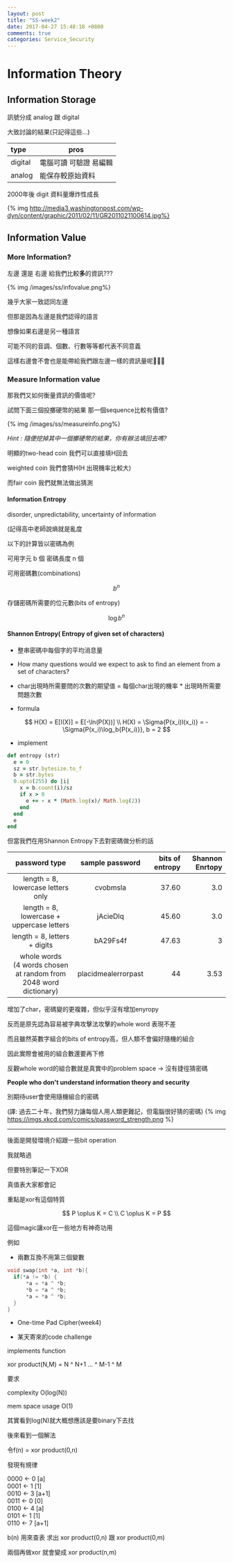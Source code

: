 ```yaml
---
layout: post
title: "SS-week2"
date: 2017-04-27 15:48:18 +0800
comments: true
categories: Service_Security
---
```


# Information Theory

<!--more-->

## Information Storage

訊號分成 analog 跟 digital

大致討論的結果(只記得這些...)

| type    | pros         |
|:--------|-------------|
| digital | 電腦可讀 可驗證 易編輯 |
| analog  | 能保存較原始資料     |

2000年後 digit 資料量爆炸性成長

{% img http://media3.washingtonpost.com/wp-dyn/content/graphic/2011/02/11/GR2011021100614.jpg%}

## Information Value

### More Information?

左邊 還是 右邊 給我們比較**多**的資訊???

{% img /images/ss/infovalue.png%}

幾乎大家一致認同左邊

但那是因為左邊是我們認得的語言

想像如果右邊是另一種語言

可能不同的音調、個數、行數等等都代表不同意義

這樣右邊會不會也是能帶給我們跟左邊一樣的資訊量呢🤔🤔🤔

### Measure Information value

那我們又如何衡量資訊的價值呢?

試問下面三個投擲硬幣的結果
那一個sequence比較有價值?

{% img /images/ss/measureinfo.png%}

*Hint : 隨便挖掉其中一個擲硬幣的結果，你有辦法填回去嗎?*

明顯的two-head coin 我們可以直接填H回去

weighted coin 我們會猜H(H 出現機率比較大)

而fair coin 我們就無法做出猜測

#### Information Entropy
disorder, unpredictability, uncertainty of information

(記得高中老師說熵就是亂度

以下的計算皆以密碼為例

可用字元 b 個
密碼長度 n 個

可用密碼數(combinations)

$$
  b^{n}
$$

存儲密碼所需要的位元數(bits of entropy)

$$
\log{b^{n}}
$$

#### Shannon Entropy( Entropy of given set of characters)

  * 整串密碼中每個字的平均消息量

  * How many questions would we expect to ask to find an element from a set of characters?

  * char出現時所需要問的次數的期望值
  = 每個char出現的機率 * 出現時所需要問題次數

  * formula

$$
H(X) = E[I(X)] = E[-\ln(P(X))]
\\
H(X) = \Sigma{P(x_i)I(x_i)} = - \Sigma{P(x_i)\log_b{P(x_i)}}, b = 2
$$

  * implement

```ruby Shannon Entropy in ruby
def entropy (str)
  e = 0
  sz = str.bytesize.to_f
  b = str.bytes
  0.upto(255) do |i|
    x = b.count(i)/sz
    if x > 0
      e += - x * (Math.log(x)/ Math.log(2))
    end
  end
  e
end
```
但當我們在用Shannon Entropy下去對密碼做分析的話

|                            password type                            |   sample password   | bits of entropy | Shannon Enrtopy |
|:-------------------------------------------------------------------:|:-------------------:|----------------:|----------------:|
|                 length = 8, lowercase letters only                  |      cvobmsla       |           37.60 |             3.0 |
|              length = 8, lowercase + uppercase letters              |      jAcieDlq       |           45.60 |             3.0 |
|                    length = 8, letters + digits                     |      bA29Fs4f       |           47.63 |               3 |
| whole words<br>(4 words chosen at random from 2048 word dictionary) | placidmealerrorpast |              44 |            3.53 |

增加了char，密碼變的更複雜，但似乎沒有增加enyropy

反而是原先認為容易被字典攻擊法攻擊的whole word 表現不差

而且雖然英數字組合的bits of entropy高，但人類不會偏好隨機的組合

因此實際會被用的組合數還要再下修

反觀whole word的組合數就是真實中的problem space -> 沒有捷徑猜密碼

**People who don't understand information theory and security**

別期待user會使用隨機組合的密碼

(譯: 過去二十年，我們努力讓每個人用人類更難記，但電腦很好猜的密碼)
{% img https://imgs.xkcd.com/comics/password_strength.png %}

---

後面是開發環境介紹跟一些bit operation

我就略過

但要特別筆記一下XOR

真值表大家都會記

重點是xor有這個特質

$$
P \oplus K = C
\\
C \oplus K = P
$$

這個magic讓xor在一些地方有神奇功用

例如

- 兩數互換不用第三個變數

```c
void swap(int *a, int *b){
  if(*a != *b) {
      *a = *a ^ *b;
      *b = *a ^ *b;
      *a = *a ^ *b;
  }
}
```
- One-time Pad Cipher(week4)

- 某天寄來的code challenge

implements function

xor product(N,M) = N ^ N+1 ... ^ M-1 ^ M

要求

complexity O(log(N))

mem space usage O(1)

其實看到log(N)就大概想應該是要binary下去找

後來看到一個解法

令f(n) = xor product(0,n)

發現有規律

0000 <- 0  [a]<br>
0001 <- 1  [1]<br>
0010 <- 3  [a+1]<br>
0011 <- 0  [0]<br>
0100 <- 4  [a]<br>
0101 <- 1  [1]<br>
0110 <- 7  [a+1]<br>

b(n) 用來查表 求出 xor product(0,n) 跟 xor product(0,m)

兩個再做xor 就會變成 xor product(n,m)

